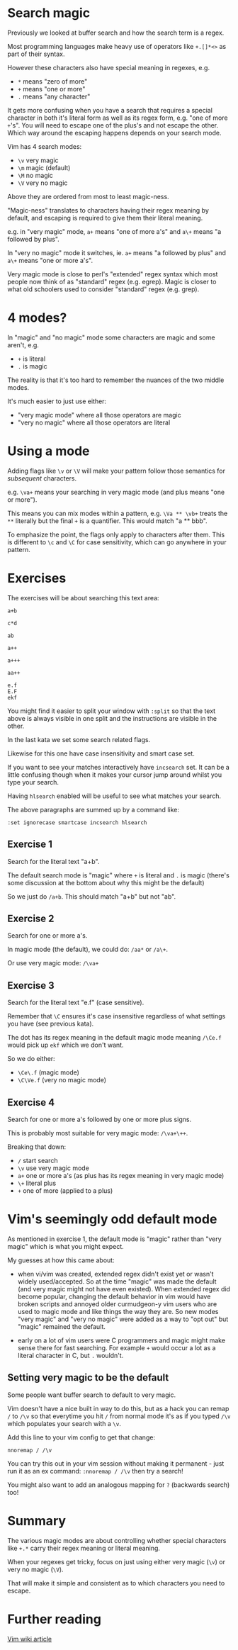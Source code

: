# Search magic

Previously we looked at buffer search and how the search term is a regex.

Most programming languages make heavy use of operators like `+.[]*<>` as part of their syntax.

However these characters also have special meaning in regexes, e.g.

- `*` means "zero of more"
- `+` means "one or more"
- `.` means "any character"

It gets more confusing when you have a search that requires a special character
in both it's literal form as well as its regex form, e.g. "one of more `+`'s".
You will need to escape one of the plus's and not escape the other.
Which way around the escaping happens depends on your search mode.

Vim has 4 search modes:

- `\v` very magic
- `\m` magic (default)
- `\M` no magic
- `\V` very no magic

Above they are ordered from most to least magic-ness.

"Magic-ness" translates to characters having their regex meaning by default,
and escaping is required to give them their literal meaning.

e.g. in "very magic" mode, `a+` means "one of more a's" and `a\+` means "a followed by plus".

In "very no magic" mode it switches, ie. `a+` means "a followed by plus" and `a\+` means "one or more a's".

Very magic mode is close to perl's "extended" regex syntax which most people now think of as "standard" regex (e.g. egrep).
Magic is closer to what old schoolers used to consider "standard" regex (e.g. grep).

# 4 modes?

In "magic" and "no magic" mode some characters are magic and some aren't, e.g.

- `+` is literal
- `.` is magic

The reality is that it's too hard to remember the nuances of the two middle modes.

It's much easier to just use either:

- "very magic mode" where all those operators are magic
- "very no magic" where all those operators are literal

# Using a mode

Adding flags like `\v` or `\V` will make your pattern follow those semantics for _subsequent_ characters.

e.g. `\va+` means your searching in very magic mode (and plus means "one or more").

This means you can mix modes within a pattern,
e.g. `\Va ** \vb+` treats the `**` literally but the final `+` is a quantifier.
This would match "a ** bbb".

To emphasize the point, the flags only apply to characters after them.
This is different to `\c` and `\C` for case sensitivity, which can go anywhere in your pattern.

# Exercises

The exercises will be about searching this text area:

```
a+b

c*d

ab

a++

a+++

aa++

e.f
E.F
ekf
```

You might find it easier to split your window with `:split` so that the text above is always visible in one split
and the instructions are visible in the other.

In the last kata we set some search related flags.

Likewise for this one have case insensitivity and smart case set.

If you want to see your matches interactively have `incsearch` set.
It can be a little confusing though when it makes your cursor jump around whilst you type your search.

Having `hlsearch` enabled will be useful to see what matches your search.

The above paragraphs are summed up by a command like:

```
:set ignorecase smartcase incsearch hlsearch
```

## Exercise 1

Search for the literal text "a+b".

The default search mode is "magic" where `+` is literal and `.` is magic
(there's some discussion at the bottom about why this might be the default)

So we just do `/a+b`. This should match "a+b" but not "ab".

## Exercise 2

Search for one or more a's.

In magic mode (the default), we could do: `/aa*` or `/a\+`.

Or use very magic mode: `/\va+`

## Exercise 3

Search for the literal text "e.f" (case sensitive).

Remember that `\C` ensures it's case insensitive regardless of what settings you have (see previous kata).

The dot has its regex meaning in the default magic mode meaning `/\Ce.f` would pick up `ekf` which we don't want.

So we do either:

- `\Ce\.f` (magic mode)
- `\C\Ve.f` (very no magic mode)

## Exercise 4

Search for one or more a's followed by one or more plus signs.

This is probably most suitable for very magic mode: `/\va+\++`.

Breaking that down:

- `/` start search
- `\v` use very magic mode
- `a+` one or more a's (as plus has its regex meaning in very magic mode)
- `\+` literal plus
- `+` one of more (applied to a plus)

# Vim's seemingly odd default mode

As mentioned in exercise 1, the default mode is "magic" rather than "very magic" which is what you might expect.

My guesses at how this came about:

- when vi/vim was created, extended regex didn't exist yet or wasn't widely used/accepted.
  So at the time "magic" was made the default (and very magic might not have even existed).
  When extended regex did become popular, changing the default behavior in vim would have broken scripts
  and annoyed older curmudgeon-y vim users who are used to magic mode and like things the way they are.
  So new modes "very magic" and "very no magic" were added as a way to "opt out" but "magic" remained the default.

- early on a lot of vim users were C programmers and magic might make sense there for fast searching.
  For example `+` would occur a lot as a literal character in C, but `.` wouldn't.

## Setting very magic to be the default

Some people want buffer search to default to very magic.

Vim doesn't have a nice built in way to do this, but as a hack you can remap `/` to `/\v` so that everytime
you hit `/` from normal mode it's as if you typed `/\v` which populates your search with a `\v`.

Add this line to your vim config to get that change:

```
nnoremap / /\v
```

You can try this out in your vim session without making it permanent -
just run it as an ex command: `:nnoremap / /\v` then try a search!

You might also want to add an analogous mapping for `?` (backwards search) too!

# Summary

The various magic modes are about controlling whether special characters like `+.*` carry their regex meaning or literal meaning.

When your regexes get tricky, focus on just using either very magic (`\v`) or very no magic (`\V`).

That will make it simple and consistent as to which characters you need to escape.

# Further reading

[Vim wiki article](https://vim.fandom.com/wiki/Simplifying_regular_expressions_using_magic_and_no-magic)
